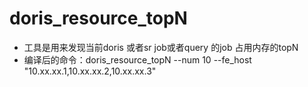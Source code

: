 # doris_resource_topN

- 工具是用来发现当前doris 或者sr job或者query 的job 占用内存的topN
- 编译后的命令：doris_resource_topN --num 10 --fe_host "10.xx.xx.1,10.xx.xx.2,10.xx.xx.3"